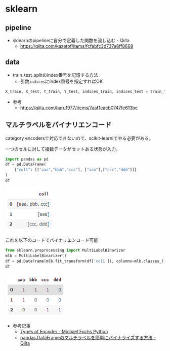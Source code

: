 # sklearn

## pipeline

- sklearnのpipelineに自分で定義した関数を流し込む - Qiita
  - https://qiita.com/kazetof/items/fcfabfc3d737a8ff8668

## data

- train_test_splitのindex番号を記憶する方法
  - 引数`indices`にindex番号を指定すればOK

```python
X_train, X_test, Y_train, Y_test, indices_train, indices_test = train_test_split(X, Y, indices, test_size=0.33)
```

- 参考
  - https://qiita.com/haru1977/items/7aaf1eaeb0747fe613be

## マルチラベルをバイナリエンコード

category encodersで対応できないので、scikit-learniでやる必要がある。

一つのセルに対して複数データがセットある状態が入力。

```python
import pandas as pd
df = pd.DataFrame(
    {"col1": [["aaa","bbb","ccc"], ["aaa"],["ccc","ddd"]]}
)
df
```
![](./img/scikitlearn_2022-10-18-22-44-17.png)

これを以下のコードでバイナリエンコード可能

```python
from sklearn.preprocessing import MultiLabelBinarizer
mlb = MultiLabelBinarizer()
df = pd.DataFrame(mlb.fit_transform(df['col1']), columns=mlb.classes_)
df
```
![](./img/scikitlearn_2022-10-18-22-46-18.png)

- 参考記事
  - [Types of Encoder - Michael Fuchs Python](https://michael-fuchs-python.netlify.app/2019/06/16/types-of-encoder/#multilabelbinarizer)
  - [pandas.DataFrameのマルチラベルを簡単にバイナライズする方法 - Qiita](https://qiita.com/maechanneler/items/b6a06a9e296f02af0801)
